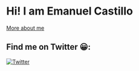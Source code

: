# Hi! I am Emanuel Castillo
[More about me](https://EmanuelCastillo.com)

## Find me on Twitter 😀:
[![Twitter](https://img.shields.io/twitter/url/https/twitter.com/cloudposse.svg?style=social&label=Follow%20%40EmaCastilloZam)](https://twitter.com/emacastillozam)
